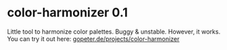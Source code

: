 # color-harmonizer 0.1

Little tool to harmonize color palettes. Buggy & unstable. However, it works.  
You can try it out here: [gopeter.de/projects/color-harmonizer](http://gopeter.de/projects/color-harmonizer/)

